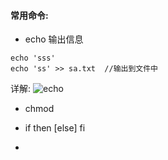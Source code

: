 #### 常用命令:
- echo 输出信息
````
echo 'sss'
echo 'ss' >> sa.txt  //输出到文件中
````
详解:
![echo](./) 

- chmod 

- if  then [else] fi 

- 